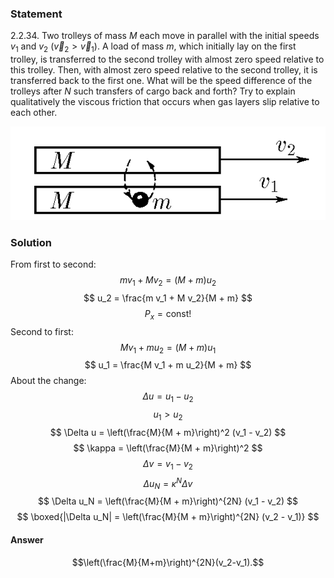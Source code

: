 ###  Statement 

$2.2.34.$ Two trolleys of mass $M$ each move in parallel with the initial speeds $v_1$ and $v_2$ ($\vec{v}_2 > \vec{v}_1$). A load of mass $m$, which initially lay on the first trolley, is transferred to the second trolley with almost zero speed relative to this trolley. Then, with almost zero speed relative to the second trolley, it is transferred back to the first one. What will be the speed difference of the trolleys after $N$ such transfers of cargo back and forth? Try to explain qualitatively the viscous friction that occurs when gas layers slip relative to each other. 

![ For problem $2.2.34$ |569x169, 42%](../../img/2.2.34/statement.png)

### Solution

From first to second: $$m v_1 + M v_2 = (M + m) u_2$$ $$ u_2 = \frac{m v_1 + M v_2}{M + m} $$ $$P_x = \text{const!}$$ Second to first: $$ M v_1 + m u_2 = (M + m) u_1 $$ $$ u_1 = \frac{M v_1 + m u_2}{M + m} $$ About the change: $$ \Delta u = u_1 - u_2 $$ $$ u_1 > u_2 $$ $$ \Delta u = \left(\frac{M}{M + m}\right)^2 (v_1 - v_2) $$ $$ \kappa = \left(\frac{M}{M + m}\right)^2 $$ $$ \Delta v = v_1 - v_2 $$ $$ \Delta u_N = \kappa^N \Delta v $$ $$ \Delta u_N = \left(\frac{M}{M + m}\right)^{2N} (v_1 - v_2) $$ $$ \boxed{|\Delta u_N| = \left(\frac{M}{M + m}\right)^{2N} (v_2 - v_1)} $$ 

#### Answer

$$\left(\frac{M}{M+m}\right)^{2N}(v_2-v_1).$$ 
